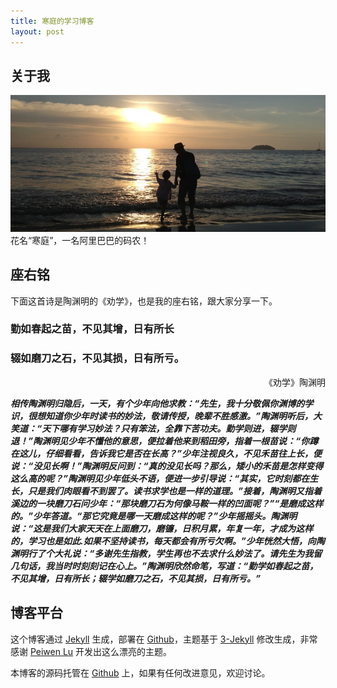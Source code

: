 ```yaml
---
title: 寒庭的学习博客
layout: post
---
```


## 关于我
![](/images/cover.jpg)
花名“寒庭”，一名阿里巴巴的码农！


## 座右铭

下面这首诗是陶渊明的《劝学》，也是我的座右铭，跟大家分享一下。

### 勤如春起之苗，不见其增，日有所长
### 辍如磨刀之石，不见其损，日有所亏。

<div style="text-align:right">《劝学》陶渊明</div>


***相传陶渊明归隐后，一天，有个少年向他求教：“先生，我十分敬佩你渊博的学识，很想知道你少年时读书的妙法，敬请传授，晚辈不胜感激。”陶渊明听后，大笑道：“天下哪有学习妙法？只有笨法，全靠下苦功夫。勤学则进，辍学则退！”陶渊明见少年不懂他的意思，便拉着他来到稻田旁，指着一根苗说：“你蹲在这儿，仔细看看，告诉我它是否在长高？”少年注视良久，不见禾苗往上长，便说：“没见长啊！”陶渊明反问到：“真的没见长吗？那么，矮小的禾苗是怎样变得这么高的呢？”陶渊明见少年低头不语，便进一步引导说：“其实，它时刻都在生长，只是我们肉眼看不到罢了。读书求学也是一样的道理。”接着，陶渊明又指着溪边的一块磨刀石问少年：“那块磨刀石为何像马鞍一样的凹面呢？”“是磨成这样的。”少年答道。“那它究竟是哪一天磨成这样的呢？”少年摇摇头。陶渊明说：“这是我们大家天天在上面磨刀，磨镰，日积月累，年复一年，才成为这样的，学习也是如此.如果不坚持读书，每天都会有所亏欠啊。”少年恍然大悟，向陶渊明行了个大礼说：“多谢先生指教，学生再也不去求什么妙法了。请先生为我留几句话，我当时时刻刻记在心上。”陶渊明欣然命笔，写道：“勤学如春起之苗，不见其增，日有所长；辍学如磨刀之石，不见其损，日有所亏。”***

## 博客平台

这个博客通过 [Jekyll](http://jekyllrb.com/) 生成，部署在 [Github](https://pages.github.com)，主题基于 [3-Jekyll](https://github.com/P233/3-Jekyll) 修改生成，非常感谢 [Peiwen Lu](https://github.com/P233) 开发出这么漂亮的主题。

本博客的源码托管在 [Github](https://github.com/suyan/suyan.github.io) 上，如果有任何改进意见，欢迎讨论。

